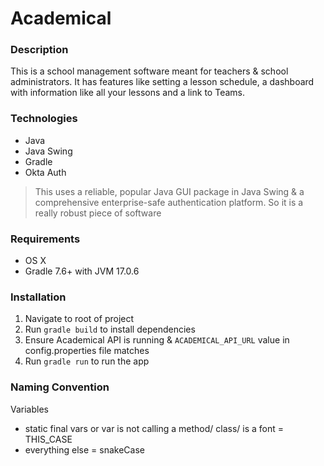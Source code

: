 # Academical

### Description
This is a school management software meant for teachers & school administrators. It has features like setting a lesson schedule, a dashboard with information like all your lessons and a link to Teams.

### Technologies
- Java
- Java Swing
- Gradle
- Okta Auth
> This uses a reliable, popular Java GUI package in Java Swing & a comprehensive enterprise-safe authentication platform. So it is a really robust piece of software

### Requirements
- OS X
- Gradle 7.6+ with JVM 17.0.6

### Installation
1. Navigate to root of project
2. Run `gradle build` to install dependencies
3. Ensure Academical API is running & `ACADEMICAL_API_URL` value in config.properties file matches
4. Run `gradle run` to run the app

### Naming Convention
Variables
- static final vars or var is not calling a method/ class/ is a font = THIS_CASE
- everything else = snakeCase